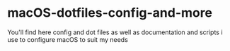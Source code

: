 # macOS-dotfiles-config-and-more
You'll find here config and dot files as well as documentation and scripts i use to configure macOS to suit my needs

